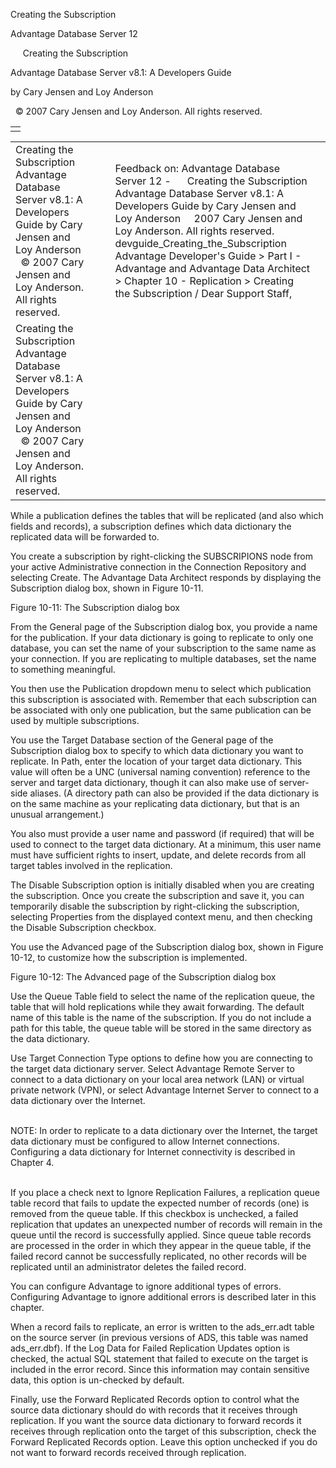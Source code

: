 Creating the Subscription




Advantage Database Server 12  

     Creating the Subscription

Advantage Database Server v8.1: A Developers Guide

by Cary Jensen and Loy Anderson

  © 2007 Cary Jensen and Loy Anderson. All rights reserved.

|  |
| --- |
|  |

|  |  |  |  |  |
| --- | --- | --- | --- | --- |
| Creating the Subscription  Advantage Database Server v8.1: A Developers Guide  by Cary Jensen and Loy Anderson    © 2007 Cary Jensen and Loy Anderson. All rights reserved. |  |  | Feedback on: Advantage Database Server 12 -      Creating the Subscription Advantage Database Server v8.1: A Developers Guide by Cary Jensen and Loy Anderson     2007 Cary Jensen and Loy Anderson. All rights reserved. devguide\_Creating\_the\_Subscription Advantage Developer's Guide > Part I - Advantage and Advantage Data Architect > Chapter 10 - Replication > Creating the Subscription / Dear Support Staff, |  |
| Creating the Subscription  Advantage Database Server v8.1: A Developers Guide  by Cary Jensen and Loy Anderson    © 2007 Cary Jensen and Loy Anderson. All rights reserved. |  |  |  |  |

While a publication defines the tables that will be replicated (and also which fields and records), a subscription defines which data dictionary the replicated data will be forwarded to.

You create a subscription by right-clicking the SUBSCRIPIONS node from your active Administrative connection in the Connection Repository and selecting Create. The Advantage Data Architect responds by displaying the Subscription dialog box, shown in Figure 10-11.

Figure 10-11: The Subscription dialog box

From the General page of the Subscription dialog box, you provide a name for the publication. If your data dictionary is going to replicate to only one database, you can set the name of your subscription to the same name as your connection. If you are replicating to multiple databases, set the name to something meaningful.

You then use the Publication dropdown menu to select which publication this subscription is associated with. Remember that each subscription can be associated with only one publication, but the same publication can be used by multiple subscriptions.

You use the Target Database section of the General page of the Subscription dialog box to specify to which data dictionary you want to replicate. In Path, enter the location of your target data dictionary. This value will often be a UNC (universal naming convention) reference to the server and target data dictionary, though it can also make use of server-side aliases. (A directory path can also be provided if the data dictionary is on the same machine as your replicating data dictionary, but that is an unusual arrangement.)

You also must provide a user name and password (if required) that will be used to connect to the target data dictionary. At a minimum, this user name must have sufficient rights to insert, update, and delete records from all target tables involved in the replication.

The Disable Subscription option is initially disabled when you are creating the subscription. Once you create the subscription and save it, you can temporarily disable the subscription by right-clicking the subscription, selecting Properties from the displayed context menu, and then checking the Disable Subscription checkbox.

You use the Advanced page of the Subscription dialog box, shown in Figure 10-12, to customize how the subscription is implemented.

Figure 10-12: The Advanced page of the Subscription dialog box

Use the Queue Table field to select the name of the replication queue, the table that will hold replications while they await forwarding. The default name of this table is the name of the subscription. If you do not include a path for this table, the queue table will be stored in the same directory as the data dictionary.

Use Target Connection Type options to define how you are connecting to the target data dictionary server. Select Advantage Remote Server to connect to a data dictionary on your local area network (LAN) or virtual private network (VPN), or select Advantage Internet Server to connect to a data dictionary over the Internet.

   
NOTE: In order to replicate to a data dictionary over the Internet, the target data dictionary must be configured to allow Internet connections. Configuring a data dictionary for Internet connectivity is described in Chapter 4.  
 

If you place a check next to Ignore Replication Failures, a replication queue table record that fails to update the expected number of records (one) is removed from the queue table. If this checkbox is unchecked, a failed replication that updates an unexpected number of records will remain in the queue until the record is successfully applied. Since queue table records are processed in the order in which they appear in the queue table, if the failed record cannot be successfully replicated, no other records will be replicated until an administrator deletes the failed record.

You can configure Advantage to ignore additional types of errors. Configuring Advantage to ignore additional errors is described later in this chapter.

When a record fails to replicate, an error is written to the ads\_err.adt table on the source server (in previous versions of ADS, this table was named ads\_err.dbf). If the Log Data for Failed Replication Updates option is checked, the actual SQL statement that failed to execute on the target is included in the error record. Since this information may contain sensitive data, this option is un-checked by default.

Finally, use the Forward Replicated Records option to control what the source data dictionary should do with records that it receives through replication. If you want the source data dictionary to forward records it receives through replication onto the target of this subscription, check the Forward Replicated Records option. Leave this option unchecked if you do not want to forward records received through replication.